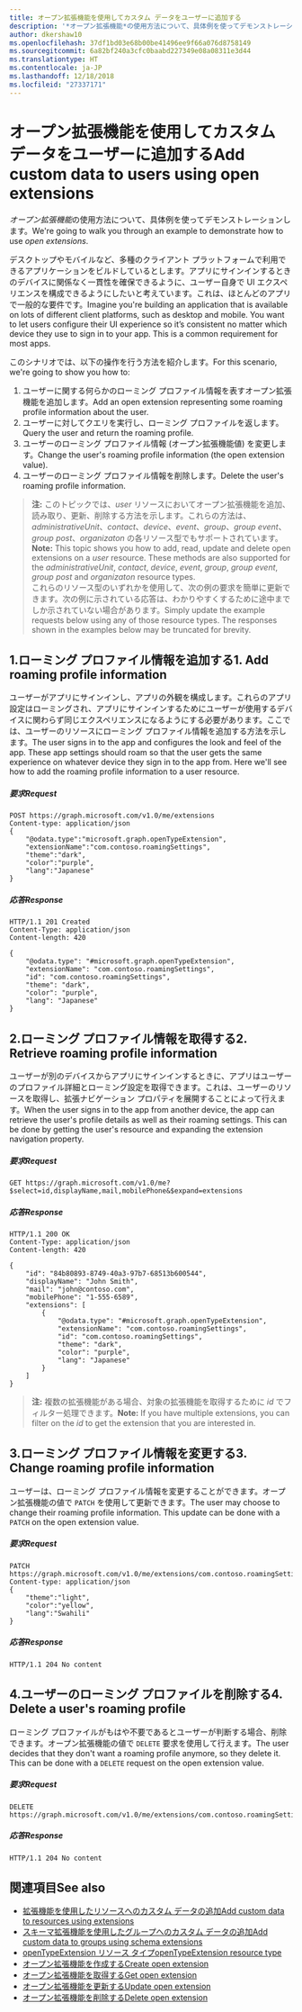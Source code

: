 ```yaml
---
title: オープン拡張機能を使用してカスタム データをユーザーに追加する
description: '*オープン拡張機能*の使用方法について、具体例を使ってデモンストレーションします。 '
author: dkershaw10
ms.openlocfilehash: 37df1bd03e68b00be41496ee9f66a076d8758149
ms.sourcegitcommit: 6a82bf240a3cfc0baabd227349e08a08311e3d44
ms.translationtype: HT
ms.contentlocale: ja-JP
ms.lasthandoff: 12/18/2018
ms.locfileid: "27337171"
---
```

# <a name="add-custom-data-to-users-using-open-extensions"></a><span data-ttu-id="6bc9c-103">オープン拡張機能を使用してカスタム データをユーザーに追加する</span><span class="sxs-lookup"><span data-stu-id="6bc9c-103">Add custom data to users using open extensions</span></span>
<span data-ttu-id="6bc9c-104">*オープン拡張機能*の使用方法について、具体例を使ってデモンストレーションします。</span><span class="sxs-lookup"><span data-stu-id="6bc9c-104">We're going to walk you through an example to demonstrate how to use *open extensions*.</span></span> 

<span data-ttu-id="6bc9c-p101">デスクトップやモバイルなど、多種のクライアント プラットフォームで利用できるアプリケーションをビルドしているとします。アプリにサインインするときのデバイスに関係なく一貫性を確保できるように、ユーザー自身で UI エクスペリエンスを構成できるようにしたいと考えています。これは、ほとんどのアプリで一般的な要件です。</span><span class="sxs-lookup"><span data-stu-id="6bc9c-p101">Imagine you're building an application that is available on lots of different client platforms, such as desktop and mobile.  You want to let users configure their UI experience so it’s consistent no matter which device they use to sign in to your app. This is a common requirement for most apps.</span></span> 

<span data-ttu-id="6bc9c-108">このシナリオでは、以下の操作を行う方法を紹介します。</span><span class="sxs-lookup"><span data-stu-id="6bc9c-108">For this scenario, we're going to show you how to:</span></span>

1. <span data-ttu-id="6bc9c-109">ユーザーに関する何らかのローミング プロファイル情報を表すオープン拡張機能を追加します。</span><span class="sxs-lookup"><span data-stu-id="6bc9c-109">Add an open extension representing some roaming profile information about the user.</span></span>
2. <span data-ttu-id="6bc9c-110">ユーザーに対してクエリを実行し、ローミング プロファイルを返します。</span><span class="sxs-lookup"><span data-stu-id="6bc9c-110">Query the user and return the roaming profile.</span></span>
3. <span data-ttu-id="6bc9c-111">ユーザーのローミング プロファイル情報 (オープン拡張機能値) を変更します。</span><span class="sxs-lookup"><span data-stu-id="6bc9c-111">Change the user's roaming profile information (the open extension value).</span></span>
4. <span data-ttu-id="6bc9c-112">ユーザーのローミング プロファイル情報を削除します。</span><span class="sxs-lookup"><span data-stu-id="6bc9c-112">Delete the user's roaming profile information.</span></span>

><span data-ttu-id="6bc9c-p102">**注:** このトピックでは、*user* リソースにおいてオープン拡張機能を追加、読み取り、更新、削除する方法を示します。これらの方法は、*administrativeUnit*、*contact*、*device*、*event*、*group*、*group event*、*group post*、*organizaton* の各リソース型でもサポートされています。</span><span class="sxs-lookup"><span data-stu-id="6bc9c-p102">**Note:** This topic shows you how to add, read, update and delete open extensions on a *user* resource.  These methods are also supported for the *administrativeUnit*, *contact*, *device*, *event*, *group*, *group event*, *group post* and *organizaton* resource types.</span></span>  
<span data-ttu-id="6bc9c-p103">これらのリソース型のいずれかを使用して、次の例の要求を簡単に更新できます。次の例に示されている応答は、わかりやすくするために途中までしか示されていない場合があります。</span><span class="sxs-lookup"><span data-stu-id="6bc9c-p103">Simply update the example requests below using any of those resource types. The responses shown in the examples below may be truncated for brevity.</span></span> 

## <a name="1-add-roaming-profile-information"></a><span data-ttu-id="6bc9c-117">1.ローミング プロファイル情報を追加する</span><span class="sxs-lookup"><span data-stu-id="6bc9c-117">1. Add roaming profile information</span></span>
<span data-ttu-id="6bc9c-p104">ユーザーがアプリにサインインし、アプリの外観を構成します。これらのアプリ設定はローミングされ、アプリにサインインするためにユーザーが使用するデバイスに関わらず同じエクスペリエンスになるようにする必要があります。ここでは、ユーザーのリソースにローミング プロファイル情報を追加する方法を示します。</span><span class="sxs-lookup"><span data-stu-id="6bc9c-p104">The user signs in to the app and configures the look and feel of the app.  These app settings should roam so that the user gets the same experience on whatever device they sign in to the app from.  Here we'll see how to add the roaming profile information to a user resource.</span></span>

##### <a name="request"></a><span data-ttu-id="6bc9c-121">要求</span><span class="sxs-lookup"><span data-stu-id="6bc9c-121">Request</span></span>
```http
POST https://graph.microsoft.com/v1.0/me/extensions
Content-type: application/json
{
    "@odata.type":"microsoft.graph.openTypeExtension",
    "extensionName":"com.contoso.roamingSettings",
    "theme":"dark",
    "color":"purple",
    "lang":"Japanese"
}
```
##### <a name="response"></a><span data-ttu-id="6bc9c-122">応答</span><span class="sxs-lookup"><span data-stu-id="6bc9c-122">Response</span></span>
```http
HTTP/1.1 201 Created
Content-Type: application/json
Content-length: 420

{
    "@odata.type": "#microsoft.graph.openTypeExtension",
    "extensionName": "com.contoso.roamingSettings",
    "id": "com.contoso.roamingSettings",
    "theme": "dark",
    "color": "purple",
    "lang": "Japanese"
}
```

## <a name="2-retrieve-roaming-profile-information"></a><span data-ttu-id="6bc9c-123">2.ローミング プロファイル情報を取得する</span><span class="sxs-lookup"><span data-stu-id="6bc9c-123">2. Retrieve roaming profile information</span></span>
<span data-ttu-id="6bc9c-p105">ユーザーが別のデバイスからアプリにサインインするときに、アプリはユーザーのプロファイル詳細とローミング設定を取得できます。これは、ユーザーのリソースを取得し、拡張ナビゲーション プロパティを展開することによって行えます。</span><span class="sxs-lookup"><span data-stu-id="6bc9c-p105">When the user signs in to the app from another device, the app can retrieve the user's profile details as well as their roaming settings. This can be done by getting the user's resource and expanding the extension navigation property.</span></span>

##### <a name="request"></a><span data-ttu-id="6bc9c-126">要求</span><span class="sxs-lookup"><span data-stu-id="6bc9c-126">Request</span></span>
```http
GET https://graph.microsoft.com/v1.0/me?$select=id,displayName,mail,mobilePhone&$expand=extensions
```
##### <a name="response"></a><span data-ttu-id="6bc9c-127">応答</span><span class="sxs-lookup"><span data-stu-id="6bc9c-127">Response</span></span>
```http
HTTP/1.1 200 OK
Content-Type: application/json
Content-length: 420

{
    "id": "84b80893-8749-40a3-97b7-68513b600544",
    "displayName": "John Smith",
    "mail": "john@contoso.com",
    "mobilePhone": "1-555-6589",
    "extensions": [
        {
            "@odata.type": "#microsoft.graph.openTypeExtension",
            "extensionName": "com.contoso.roamingSettings",
            "id": "com.contoso.roamingSettings",
            "theme": "dark",
            "color": "purple",
            "lang": "Japanese"
        }
    ]
}
```
><span data-ttu-id="6bc9c-128">**注:** 複数の拡張機能がある場合、対象の拡張機能を取得するために *id* でフィルター処理できます。</span><span class="sxs-lookup"><span data-stu-id="6bc9c-128">**Note:** If you have multiple extensions, you can filter on the *id* to get the extension that you are interested in.</span></span>

## <a name="3-change-roaming-profile-information"></a><span data-ttu-id="6bc9c-129">3.ローミング プロファイル情報を変更する</span><span class="sxs-lookup"><span data-stu-id="6bc9c-129">3. Change roaming profile information</span></span>
<span data-ttu-id="6bc9c-p106">ユーザーは、ローミング プロファイル情報を変更することができます。オープン拡張機能の値で ```PATCH``` を使用して更新できます。</span><span class="sxs-lookup"><span data-stu-id="6bc9c-p106">The user may choose to change their roaming profile information.  This update can be done with a ```PATCH``` on the open extension value.</span></span> 

##### <a name="request"></a><span data-ttu-id="6bc9c-132">要求</span><span class="sxs-lookup"><span data-stu-id="6bc9c-132">Request</span></span>
```http
PATCH https://graph.microsoft.com/v1.0/me/extensions/com.contoso.roamingSettings
Content-type: application/json
{
    "theme":"light",
    "color":"yellow",
    "lang":"Swahili"
}
```

##### <a name="response"></a><span data-ttu-id="6bc9c-133">応答</span><span class="sxs-lookup"><span data-stu-id="6bc9c-133">Response</span></span>
```
HTTP/1.1 204 No content
```

## <a name="4-delete-a-users-roaming-profile"></a><span data-ttu-id="6bc9c-134">4.ユーザーのローミング プロファイルを削除する</span><span class="sxs-lookup"><span data-stu-id="6bc9c-134">4. Delete a user's roaming profile</span></span>
<span data-ttu-id="6bc9c-p107">ローミング プロファイルがもはや不要であるとユーザーが判断する場合、削除できます。オープン拡張機能の値で ```DELETE``` 要求を使用して行えます。</span><span class="sxs-lookup"><span data-stu-id="6bc9c-p107">The user decides that they don't want a roaming profile anymore, so they delete it. This can be done with a ```DELETE``` request on the open extension value.</span></span>

##### <a name="request"></a><span data-ttu-id="6bc9c-137">要求</span><span class="sxs-lookup"><span data-stu-id="6bc9c-137">Request</span></span>
```http
DELETE https://graph.microsoft.com/v1.0/me/extensions/com.contoso.roamingSettings
```

##### <a name="response"></a><span data-ttu-id="6bc9c-138">応答</span><span class="sxs-lookup"><span data-stu-id="6bc9c-138">Response</span></span>
```
HTTP/1.1 204 No content
```

## <a name="see-also"></a><span data-ttu-id="6bc9c-139">関連項目</span><span class="sxs-lookup"><span data-stu-id="6bc9c-139">See also</span></span>

- [<span data-ttu-id="6bc9c-140">拡張機能を使用したリソースへのカスタム データの追加</span><span class="sxs-lookup"><span data-stu-id="6bc9c-140">Add custom data to resources using extensions</span></span>](extensibility-overview.md)
- [<span data-ttu-id="6bc9c-141">スキーマ拡張機能を使用したグループへのカスタム データの追加</span><span class="sxs-lookup"><span data-stu-id="6bc9c-141">Add custom data to groups using schema extensions</span></span>](extensibility-schema-groups.md)
- [<span data-ttu-id="6bc9c-142">openTypeExtension リソース タイプ</span><span class="sxs-lookup"><span data-stu-id="6bc9c-142">openTypeExtension resource type</span></span>](/graph/api/resources/opentypeextension?view=graph-rest-1.0)
- [<span data-ttu-id="6bc9c-143">オープン拡張機能を作成する</span><span class="sxs-lookup"><span data-stu-id="6bc9c-143">Create open extension</span></span>](/graph/api/opentypeextension-post-opentypeextension?view=graph-rest-1.0)
- [<span data-ttu-id="6bc9c-144">オープン拡張機能を取得する</span><span class="sxs-lookup"><span data-stu-id="6bc9c-144">Get open extension</span></span>](/graph/api/opentypeextension-get?view=graph-rest-1.0)
- [<span data-ttu-id="6bc9c-145">オープン拡張機能を更新する</span><span class="sxs-lookup"><span data-stu-id="6bc9c-145">Update open extension</span></span>](/graph/api/opentypeextension-update?view=graph-rest-1.0)
- [<span data-ttu-id="6bc9c-146">オープン拡張機能を削除する</span><span class="sxs-lookup"><span data-stu-id="6bc9c-146">Delete open extension</span></span>](/graph/api/opentypeextension-delete?view=graph-rest-1.0)